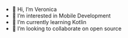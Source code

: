 - 👋 Hi, I’m Veronica
- 👀 I’m interested in Mobile Development
- 🌱 I’m currently learning Kotlin
- 💞️ I’m looking to collaborate on open source

<!---
This is currently first version of github account descriptions
--->
